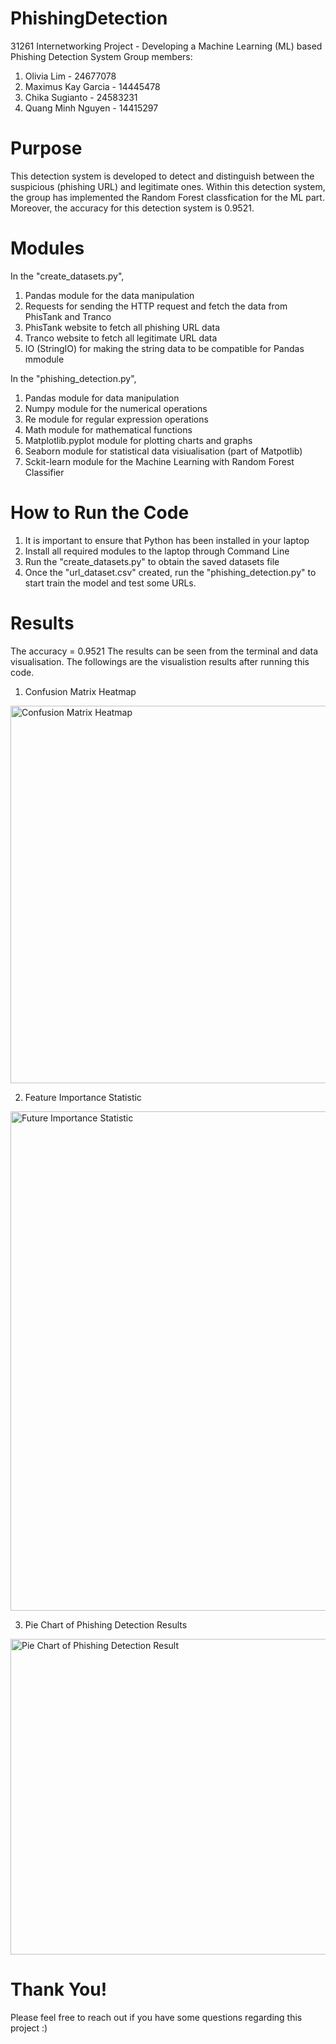 # PhishingDetection
31261 Internetworking Project - Developing a Machine Learning (ML) based Phishing Detection System
Group members:
1. Olivia Lim - 24677078
2. Maximus Kay Garcia - 14445478
3. Chika Sugianto - 24583231
4. Quang Minh Nguyen - 14415297

# Purpose
This detection system is developed to detect and distinguish between the suspicious (phishing URL) and legitimate ones. Within this detection system, the group has implemented the Random Forest classfication for the ML part. Moreover, the accuracy for this detection system is 0.9521.

# Modules 
In the "create_datasets.py", 
1. Pandas module for the data manipulation
2. Requests for sending the HTTP request and fetch the data from PhisTank and Tranco
3. PhisTank website to fetch all phishing URL data
4. Tranco website to fetch all legitimate URL data
5. IO (StringIO) for making the string data to be compatible for Pandas mmodule

In the "phishing_detection.py", 
1. Pandas module for data manipulation
2. Numpy module for the numerical operations
3. Re module for regular expression operations
4. Math module for mathematical functions
5. Matplotlib.pyplot module for plotting charts and graphs
6. Seaborn module for statistical data visiualisation (part of Matpotlib)
7. Sckit-learn module for the Machine Learning with Random Forest Classifier 

# How to Run the Code 
1. It is important to ensure that Python has been installed in your laptop
2. Install all required modules to the laptop through Command Line
3. Run the "create_datasets.py" to obtain the saved datasets file
4. Once the "url_dataset.csv" created, run the "phishing_detection.py" to start train the model and test some URLs. 

# Results 
The accuracy = 0.9521
The results can be seen from the terminal and data visualisation. The followings are the visualistion results after running this code. 
1. Confusion Matrix Heatmap
<img width="604" alt="Confusion Matrix Heatmap" src="https://github.com/user-attachments/assets/46a70f23-8d12-49e7-b7eb-7f5ed0e87283" />

2. Feature Importance Statistic
<img width="799" alt="Future Importance Statistic" src="https://github.com/user-attachments/assets/1fd7d965-3916-4d76-b87d-311697875e9c" />

3. Pie Chart of Phishing Detection Results
<img width="505" alt="Pie Chart of Phishing Detection Result " src="https://github.com/user-attachments/assets/66a9abc1-e53b-4ea3-a7bd-4b98d6613b8b" />

# Thank You!
Please feel free to reach out if you have some questions regarding this project :)

